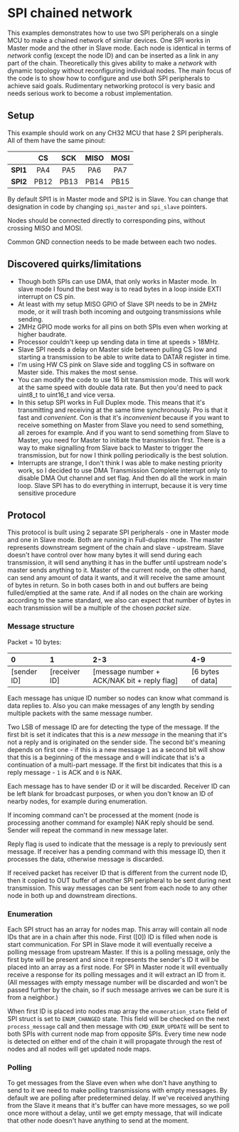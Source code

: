 # SPI chained network

This examples demonstrates how to use two SPI peripherals on a single MCU to make a chained network of similar devices. One SPI works in Master mode and the other in Slave mode. Each node is identical in terms of *network* config (except the node ID) and can be inserted as a link in any part of the chain. Theoretically this gives ability to make a *network* with dynamic topology without reconfiguring individual nodes. The main focus of the code is to show how to configure and use both SPI peripherals to achieve said goals. Rudimentary networking protocol is very basic and needs serious work to become a robust implementation.

## Setup

This example should work on any CH32 MCU that hase 2 SPI peripherals. All of them have the same pinout:

|        | CS  | SCK | MISO | MOSI |
| :-:    | :-: | :-: | :-:  | :-:  |
|**SPI1**|PA4  |PA5  |PA6   |PA7   |
|**SPI2**|PB12 |PB13 |PB14  |PB15  |

By default SPI1 is in Master mode and SPI2 is in Slave. You can change that designation in code by changing ``spi_master`` and ``spi_slave`` pointers.

Nodes should be connected directly to corresponding pins, without crossing MISO and MOSI.

Common GND connection needs to be made between each two nodes.

## Discovered quirks/limitations

- Though both SPIs can use DMA, that only works in Master mode. In slave mode I found the best way is to read bytes in a loop inside EXTI interrupt on CS pin.
- At least with my setup MISO GPIO of Slave SPI needs to be in 2MHz mode, or it will trash both incoming and outgoing transmissions while sending.
- 2MHz GPIO mode works for all pins on both SPIs even when working at higher baudrate.
- Processor couldn't keep up sending data in time at speeds > 18MHz.
- Slave SPI needs a delay on Master side between pulling CS low and starting a transmission to be able to write data to DATAR register in time.
- I'm using HW CS pink on Slave side and toggling CS in software on Master side. This makes the most sense.
- You can modify the code to use 16 bit transmission mode. This will work at the same speed with double data rate. But then you'd need to pack uint8_t to uint16_t and vice versa.
- In this setup SPI works in Full Duplex mode. This means that it's transmitting and receiving at the same time synchronously. Pro is that it fast and *convenient*. Con is that it's *inconvenient* because if you want to receive something on Master from Slave you need to send something, all zeroes for example. And if you want to send something from Slave to Master, you need for Master to initiate the transmission first. There is a way to make signalling from Slave back to Master to trigger the transmission, but for now I think polling periodically is the best solution.
- Interrupts are strange, I don't think I was able to make nesting priority work, so I decided to use DMA Transmission Complete interrupt only to disable DMA Out channel and set flag. And then do all the work in main loop. Slave SPI has to do everything in interrupt, because it is very time sensitive procedure

## Protocol

This protocol is built using 2 separate SPI peripherals - one in Master mode and one in Slave mode. Both are running in Full-duplex mode. The master represents downstream segment of the chain and slave - upstream. Slave doesn't have control over how many bytes it will send during each transmission, it will send anything it has in the buffer until upstream node's master sends anything to it. Master of the current node, on the other hand, can send any amount of data it wants, and it will receive the same amount of bytes in return. So in both cases both in and out buffers are being fulled/emptied at the same rate. And if all nodes on the chain are working according to the same standard, we also can expect that number of bytes in each transmission will be a multiple of the chosen *packet size*.

### Message structure

Packet = 10 bytes:

| 0           | 1             | 2-3                                         | 4-9               |
|       :-    | :-            | :-                                          | :-                |
| [sender ID] | [receiver ID] | [message number + ACK/NAK bit + reply flag] | [6 bytes of data] |

Each message has unique ID number so nodes can know what command is data replies to. Also you can make messages of any length by sending multiple packets with the same message number.

Two LSB of message ID are for detecting the type of the message. If the first bit is set it indicates that this is a *new message* in the meaning that it's not a reply and is originated on the sender side. The second bit's meaning depends on first one - if this is a new message ``1`` as a second bit will show that this is a beginning of the message and ``0`` will indicate that is's a continuation of a multi-part message. If the first bit indicates that this is a reply message - ``1`` is ACK and ``0`` is NAK.

Each message has to have sender ID or it will be discarded. Receiver ID can be left blank for broadcast purposes, or when you don't know an ID of nearby nodes, for example during enumeration.

If incoming command can't be processed at the moment (node is processing another command for example) NAK reply should be send. Sender will repeat the command in new message later.

Reply flag is used to indicate that the message is a reply to previously sent message. If receiver has a pending command with this message ID, then it processes the data, otherwise message is discarded.

If received packet has receiver ID that is different from the current node ID, then it copied to OUT buffer of another SPI peripheral to be sent during next transmission. This way messages can be sent from each node to any other node in both up and downstream directions.

### Enumeration

Each SPI struct has an array for nodes map. This array will contain all node IDs that are in a chain after this node. First ([0]) ID is filled when node is start communication. For SPI in Slave mode it will eventually receive a polling message from upstream Master. If this is a polling message, only the first byte will be present and since it represents the sender's ID it will be placed into an array as a first node. For SPI in Master node it will eventually receive a response for its polling messages and it will extract an ID from it. (All messages with empty message number will be discarded and won't be passed further by the chain, so if such message arrives we can be sure it is from a neighbor.)

When first ID is placed into nodes map array the ``enumeration_state`` field of SPI struct is set to ``ENUM_CHANGED`` state. This field will be checked on the next ``process_message`` call and then message with ``CMD_ENUM_UPDATE`` will be sent to both SPIs with current node map from opposite SPIs. Every time new node is detected on either end of the chain it will propagate through the rest of nodes and all nodes will get updated node maps.

### Polling

To get messages from the Slave even when whe don't have anything to send to it we need to make polling transmissions with empty messages. By default we are polling after predetermined delay. If we've received anything from the Slave it means that it's buffer can have more messages, so we poll once more without a delay, until we get empty message, that will indicate that other node doesn't have anything to send at the moment.